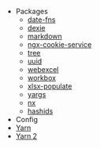 - Packages
  - [date-fns](FE/npm/pkgs/date-fns.md)
  - [dexie](FE/npm/pkgs/dexie.md)
  - [markdown](FE/npm/pkgs/markdown.md)
  - [ngx-cookie-service](FE/npm/pkgs/ngx-cookie-service.md)
  - [tree](FE/npm/pkgs/tree.md)
  - [uuid](FE/npm/pkgs/uuid.md)
  - [webexcel](FE/npm/pkgs/webexcel.md)
  - [workbox](FE/npm/pkgs/workbox.md)
  - [xlsx-populate](FE/npm/pkgs/xlsx-populate.md)
  - [yargs](FE/npm/pkgs/yargs.md)
  - [nx](FE/npm/pkgs/nx.md)
  - [hashids](https://github.com/niieani/hashids.js)
- Config
- [Yarn](FE/npm/yarn.md)
- [Yarn 2](FE/npm/yarn-v2.md)
